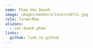 ```yaml
---
name: Pham Van Doanh 
image: images/members/intern10711.jpg 
role: formerMem
aliases:
  - van doanh pham
links:
  github: link_to_github 
---
```

